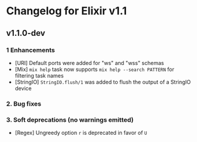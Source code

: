 # Changelog for Elixir v1.1

## v1.1.0-dev

### 1 Enhancements

  * [URI] Default ports were added for "ws" and "wss" schemas
  * [Mix] `mix help` task now supports `mix help --search PATTERN` for filtering task names
  * [StringIO] `StringIO.flush/1` was added to flush the output of a StringIO device

### 2. Bug fixes



### 3. Soft deprecations (no warnings emitted)

  * [Regex] Ungreedy option `r` is deprecated in favor of `U`
